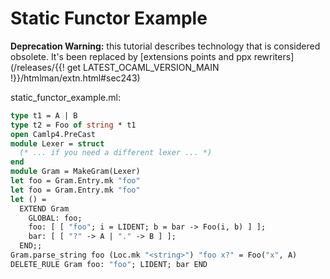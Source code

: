 <!-- ((! set title Static Functor Example !)) ((! set learn !)) -->
<!-- ((! set center !)) -->

# Static Functor Example

**Deprecation Warning:** this tutorial describes technology that is considered obsolete. It's been replaced by [extensions points and ppx rewriters](/releases/{{! get LATEST_OCAML_VERSION_MAIN !}}/htmlman/extn.html#sec243)

static_functor_example.ml:

```ocaml
type t1 = A | B
type t2 = Foo of string * t1
open Camlp4.PreCast
module Lexer = struct
  (* ... if you need a different lexer ... *)
end
module Gram = MakeGram(Lexer)
let foo = Gram.Entry.mk "foo"
let foo = Gram.Entry.mk "foo"
let () =
  EXTEND Gram
    GLOBAL: foo;
    foo: [ [ "foo"; i = LIDENT; b = bar -> Foo(i, b) ] ];
    bar: [ [ "?" -> A | "." -> B ] ];
  END;;
Gram.parse_string foo (Loc.mk "<string>") "foo x?" = Foo("x", A)
DELETE_RULE Gram foo: "foo"; LIDENT; bar END
```
